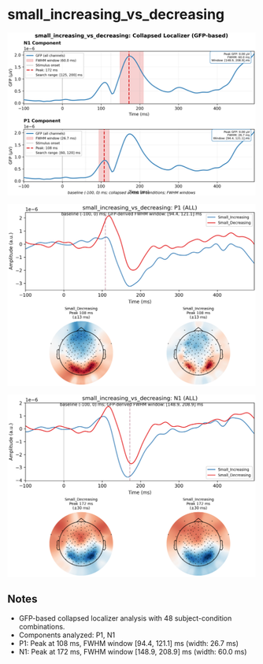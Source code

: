 # small_increasing_vs_decreasing

![figure](docs/assets/plots/small_increasing_vs_decreasing/small_increasing_vs_decreasing-collapsed_localizer.png)

![figure](docs/assets/plots/small_increasing_vs_decreasing/small_increasing_vs_decreasing-P1.png)

![figure](docs/assets/plots/small_increasing_vs_decreasing/small_increasing_vs_decreasing-N1.png)


## Notes

- GFP-based collapsed localizer analysis with 48 subject-condition combinations.
- Components analyzed: P1, N1
- P1: Peak at 108 ms, FWHM window [94.4, 121.1] ms (width: 26.7 ms)
- N1: Peak at 172 ms, FWHM window [148.9, 208.9] ms (width: 60.0 ms)
